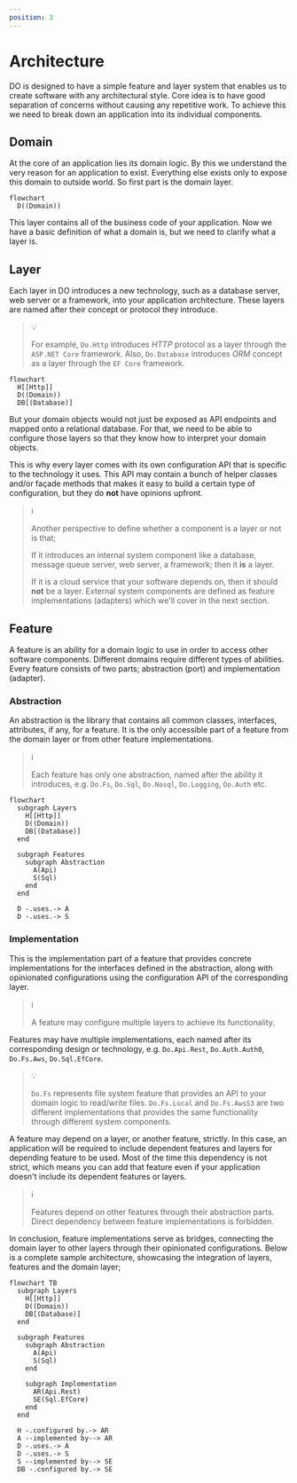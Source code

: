```yaml
---
position: 3
---
```


# Architecture

DO is designed to have a simple feature and layer system that enables us to
create software with any architectural style. Core idea is to have good
separation of concerns without causing any repetitive work. To achieve this we
need to break down an application into its individual components.

## Domain

At the core of an application lies its domain logic. By this we understand the
very reason for an application to exist. Everything else exists only to expose
this domain to outside world. So first part is the domain layer.

```mermaid
flowchart
  D((Domain))
```

This layer contains all of the business code of your application. Now we have a
basic definition of what a domain is, but we need to clarify what a layer is.

## Layer

Each layer in DO introduces a new technology, such as a database server, web
server or a framework, into your application architecture. These layers are
named after their concept or protocol they introduce.

> :bulb:
>
> For example, `Do.Http` introduces _HTTP_ protocol as a layer through the
> `ASP.NET Core` framework. Also, `Do.Database` introduces _ORM_ concept as a
> layer through the `EF Core` framework.

```mermaid
flowchart
  H[[Http]]
  D((Domain))
  DB[(Database)]
```

But your domain objects would not just be exposed as API endpoints and mapped
onto a relational database. For that, we need to be able to configure those
layers so that they know how to interpret your domain objects.

This is why every layer comes with its own configuration API that is specific
to the technology it uses. This API may contain a bunch of helper classes
and/or façade methods that makes it easy to build a certain type of
configuration, but they do __not__ have opinions upfront.

> :information_source:
>
> Another perspective to define whether a component is a layer or not is that;
>
> If it introduces an internal system component like a database, message queue
> server, web server, a framework; then it __is__ a layer.
>
> If it is a cloud service that your software depends on, then it should
> __not__ be a layer. External system components are defined as feature
> implementations (adapters) which we'll cover in the next section.

## Feature

A feature is an ability for a domain logic to use in order to access other
software components. Different domains require different types of abilities.
Every feature consists of two parts; abstraction (port) and implementation
(adapter).

### Abstraction

An abstraction is the library that contains all common classes, interfaces,
attributes, if any, for a feature. It is the only accessible part of a feature
from the domain layer or from other feature implementations.

> :information_source:
>
> Each feature has only one abstraction, named after the ability it introduces,
> e.g. `Do.Fs`, `Do.Sql`, `Do.Nosql`, `Do.Logging`, `Do.Auth` etc.

```mermaid
flowchart
  subgraph Layers
    H[[Http]]
    D((Domain))
    DB[(Database)]
  end

  subgraph Features
    subgraph Abstraction
      A(Api)
      S(Sql)
    end
  end

  D -.uses.-> A
  D -.uses.-> S
```

### Implementation

This is the implementation part of a feature that provides concrete
implementations for the interfaces defined in the abstraction, along with
opinionated configurations using the configuration API of the corresponding
layer.

> :information_source:
>
> A feature may configure multiple layers to achieve its functionality.

Features may have multiple implementations, each named after its corresponding
design or technology, e.g. `Do.Api.Rest`, `Do.Auth.Auth0`, `Do.Fs.Aws`,
`Do.Sql.EfCore`.

> :bulb:
>
> `Do.Fs` represents file system feature that provides an API to your domain
> logic to read/write files. `Do.Fs.Local` and `Do.Fs.AwsS3` are two different
> implementations that provides the same functionality through different system
> components.

A feature may depend on a layer, or another feature, strictly. In this case, an
application will be required to include dependent features and layers for
depending feature to be used. Most of the time this dependency is not strict,
which means you can add that feature even if your application doesn't include
its dependent features or layers.

> :information_source:
>
> Features depend on other features through their abstraction parts. Direct
> dependency between feature implementations is forbidden.

In conclusion, feature implementations serve as bridges, connecting the domain
layer to other layers through their opinionated configurations. Below is a
complete sample architecture, showcasing the integration of layers, features
and the domain layer;

```mermaid
flowchart TB
  subgraph Layers
    H[[Http]]
    D((Domain))
    DB[(Database)]
  end

  subgraph Features
    subgraph Abstraction
      A(Api)
      S(Sql)
    end

    subgraph Implementation
      AR(Api.Rest)
      SE(Sql.EfCore)
    end
  end

  H -.configured by.-> AR
  A --implemented by--> AR
  D -.uses.-> A
  D -.uses.-> S
  S --implemented by--> SE
  DB -.configured by.-> SE
```
